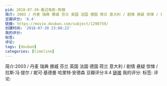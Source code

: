 ```yaml
---
pid: 2018-07-30-看过电影-狗镇
简介: 2003 / 丹麦 瑞典 挪威 芬兰 英国 法国 德国 荷兰 意大利 / 剧情 悬疑 惊悚 / 拉斯·冯·提尔 / 妮可·基德曼 哈里特·安德森
豆瓣评分: '8.4'
链接: https://movie.douban.com/subject/1298759/
创建时间: '2018-07-30 23:08:22'
我的评分:
标签:
评论:
tags: [douban]
categories: [timeline]
---
```

简介:2003 / 丹麦 瑞典 挪威 芬兰 英国 法国 德国 荷兰 意大利 / 剧情 悬疑 惊悚 / 拉斯·冯·提尔 / 妮可·基德曼 哈里特·安德森
豆瓣评分:8.4
[链接](https://movie.douban.com/subject/1298759/)
我的评分:
标签:
评论:
